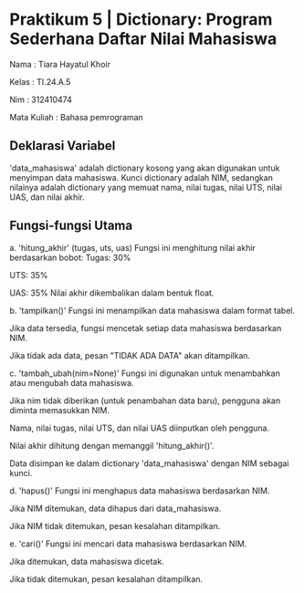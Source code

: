 # Praktikum 5 | Dictionary: Program Sederhana Daftar Nilai Mahasiswa

Nama : Tiara Hayatul Khoir

Kelas : TI.24.A.5

Nim : 312410474

Mata Kuliah : Bahasa pemrograman

## Deklarasi Variabel
'data_mahasiswa' adalah dictionary kosong yang akan digunakan untuk menyimpan data mahasiswa. Kunci dictionary adalah NIM, sedangkan nilainya adalah dictionary yang memuat nama, nilai tugas, nilai UTS, nilai UAS, dan nilai akhir.

## Fungsi-fungsi Utama
a. 'hitung_akhir' (tugas, uts, uas)
Fungsi ini menghitung nilai akhir berdasarkan bobot:
Tugas: 30%

UTS: 35%

UAS: 35%
Nilai akhir dikembalikan dalam bentuk float.

b. 'tampilkan()'
Fungsi ini menampilkan data mahasiswa dalam format tabel.

Jika data tersedia, fungsi mencetak setiap data mahasiswa berdasarkan NIM.

Jika tidak ada data, pesan "TIDAK ADA DATA" akan ditampilkan.

c. 'tambah_ubah(nim=None)'
Fungsi ini digunakan untuk menambahkan atau mengubah data mahasiswa.

Jika nim tidak diberikan (untuk penambahan data baru), pengguna akan diminta memasukkan NIM.

Nama, nilai tugas, nilai UTS, dan nilai UAS diinputkan oleh pengguna.

Nilai akhir dihitung dengan memanggil 'hitung_akhir()'.

Data disimpan ke dalam dictionary 'data_mahasiswa' dengan NIM sebagai kunci.

d. 'hapus()'
Fungsi ini menghapus data mahasiswa berdasarkan NIM.

Jika NIM ditemukan, data dihapus dari data_mahasiswa.

Jika NIM tidak ditemukan, pesan kesalahan ditampilkan.

e. 'cari()'
Fungsi ini mencari data mahasiswa berdasarkan NIM.

Jika ditemukan, data mahasiswa dicetak.

Jika tidak ditemukan, pesan kesalahan ditampilkan.
